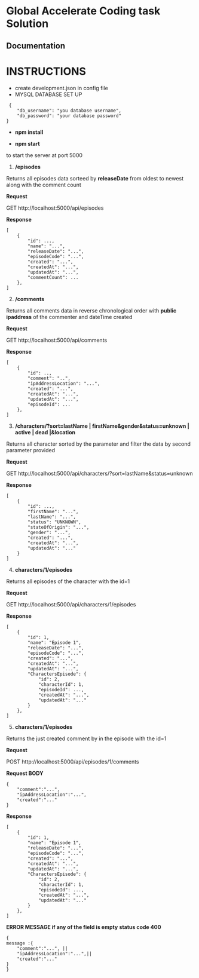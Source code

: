 # Global Accelerate Coding task Solution

## Documentation

# INSTRUCTIONS

- create development.json in config file
- MYSQL DATABASE SET UP

```
 {
    "db_username": "you database username",
    "db_password": "your database password"
}

```

- **npm install**

* **npm start**

to start the server at port 5000

1. **/episodes**

Returns all episodes data sorteed by **releaseDate** from oldest to newest along with the comment count

**Request**

GET
http://localhost:5000/api/episodes

**Response**

```
[
    {
        "id": ...,
        "name": "...",
        "releaseDate": "...",
        "episodeCode": "...",
        "created": "...",
        "createdAt": "...",
        "updatedAt": "...",
        "commentCount": ...
    },
]

```

2. **/comments**

Returns all comments data in reverse chronological order with **public ipaddress** of the commenter and dateTime created

**Request**

GET
http://localhost:5000/api/comments

**Response**

```
[
    {
        "id": ..,
        "comment": "..",
        "ipAddressLocation": "...",
        "created": "...",
        "createdAt": "...",
        "updatedAt": "...",
        "episodeId": ...
    },
]

```

3. **/characters/?sort=lastName | firstName&gender&status=unknown | active | dead |&location**

Returns all character sorted by the parameter and filter the data by second parameter provided

**Request**

GET
http://localhost:5000/api/characters/?sort=lastName&status=unknown

**Response**

```
[
    {
        "id": ...,
        "firstName": "...",
        "lastName": "...",
        "status": "UNKNOWN",
        "stateOfOrigin": "...",
        "gender": "...",
        "created": "...",
        "createdAt": "...",
        "updatedAt": "..."
    }
]

```

4. **characters/1/episodes**

Returns all episodes of the character with the id=1

**Request**

GET
http://localhost:5000/api/characters/1/episodes

**Response**

```
[
    {
        "id": 1,
        "name": "Episode 1",
        "releaseDate": "...",
        "episodeCode": "...",
        "created": "...",
        "createdAt": "...",
        "updatedAt": "...",
        "CharactersEpisode": {
            "id": 2,
            "characterId": 1,
            "episodeId": ...,
            "createdAt": "...",
            "updatedAt": "..."
        }
    },
]

```

5. **characters/1/episodes**

Returns the just created comment by in the episode with the id=1

**Request**

POST
http://localhost:5000/api/episodes/1/comments

**Request BODY**

```
{
    "comment":"...",
    "ipAddressLocation":"...",
    "created":"..."
}
```

**Response**

```
[
    {
        "id": 1,
        "name": "Episode 1",
        "releaseDate": "...",
        "episodeCode": "...",
        "created": "...",
        "createdAt": "...",
        "updatedAt": "...",
        "CharactersEpisode": {
            "id": 2,
            "characterId": 1,
            "episodeId": ...,
            "createdAt": "...",
            "updatedAt": "..."
        }
    },
]

```

**ERROR MESSAGE if any of the field is empty**
**status code 400**

```
{
message :{
    "comment":"...", ||
    "ipAddressLocation":"...",||
    "created":"..."
}
}
```
